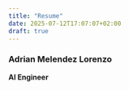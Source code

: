 ```yaml
---
title: "Resume"
date: 2025-07-12T17:07:07+02:00
draft: true
---
```


### Adrian Melendez Lorenzo

**AI Engineer**
